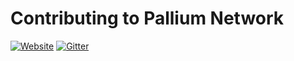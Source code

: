 # Contributing to Pallium Network
[![Website](https://img.shields.io/badge/website-pallium.network-brightgreen.svg)](http://pallium.network/)
[![Gitter](https://img.shields.io/gitter/room/nwjs/nw.js.svg)](https://gitter.im/pallium-network/)